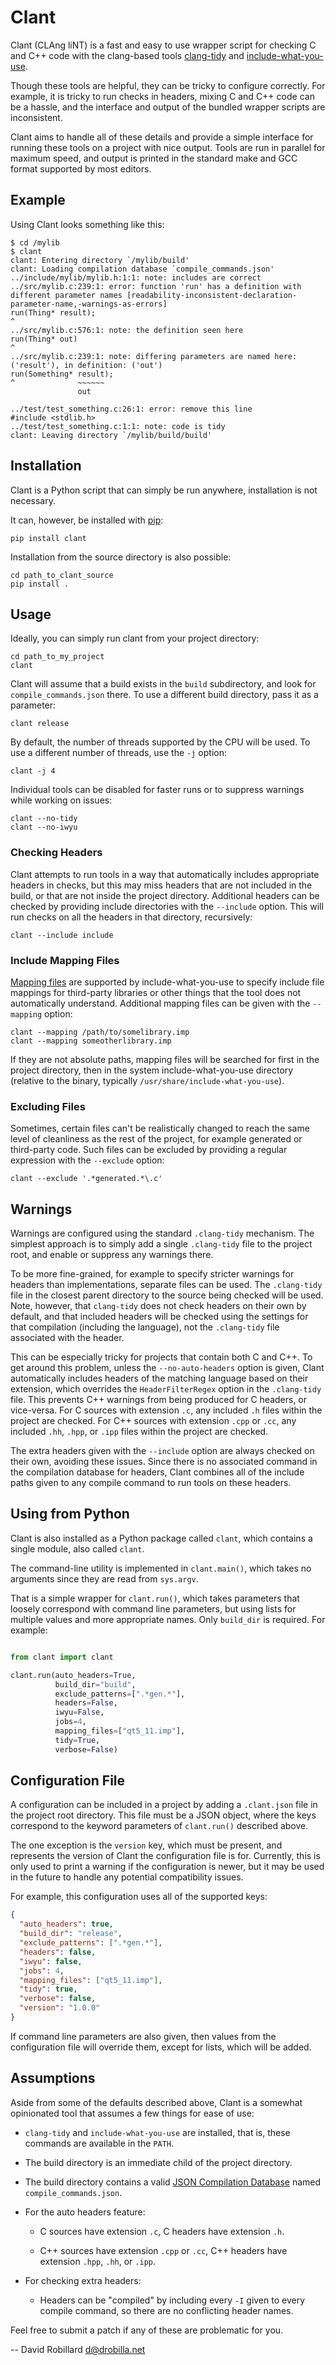 Clant
=====

Clant (CLAng liNT) is a fast and easy to use wrapper script for checking C and
C++ code with the clang-based tools [clang-tidy][] and
[include-what-you-use][].

Though these tools are helpful, they can be tricky to configure correctly.  For
example, it is tricky to run checks in headers, mixing C and C++ code can be a
hassle, and the interface and output of the bundled wrapper scripts are
inconsistent.

Clant aims to handle all of these details and provide a simple interface for
running these tools on a project with nice output.  Tools are run in parallel
for maximum speed, and output is printed in the standard make and GCC format
supported by most editors.

Example
-------

Using Clant looks something like this:

    $ cd /mylib
    $ clant
    clant: Entering directory `/mylib/build'
    clant: Loading compilation database `compile_commands.json'
    ../include/mylib/mylib.h:1:1: note: includes are correct
    ../src/mylib.c:239:1: error: function 'run' has a definition with different parameter names [readability-inconsistent-declaration-parameter-name,-warnings-as-errors]
    run(Thing* result);
    ^
    ../src/mylib.c:576:1: note: the definition seen here
    run(Thing* out)
    ^
    ../src/mylib.c:239:1: note: differing parameters are named here: ('result'), in definition: ('out')
    run(Something* result);
    ^              ~~~~~~
                   out

    ../test/test_something.c:26:1: error: remove this line
    #include <stdlib.h>
    ../test/test_something.c:1:1: note: code is tidy
    clant: Leaving directory `/mylib/build/build'

Installation
------------

Clant is a Python script that can simply be run anywhere, installation is not
necessary.

It can, however, be installed with [pip][]:

    pip install clant

Installation from the source directory is also possible:

    cd path_to_clant_source
    pip install .

Usage
-----

Ideally, you can simply run clant from your project directory:

    cd path_to_my_project
    clant

Clant will assume that a build exists in the `build` subdirectory, and look for
`compile_commands.json` there.  To use a different build directory, pass it as
a parameter:

    clant release

By default, the number of threads supported by the CPU will be used.  To use a
different number of threads, use the `-j` option:

    clant -j 4

Individual tools can be disabled for faster runs or to suppress warnings while
working on issues:

    clant --no-tidy
    clant --no-iwyu

### Checking Headers

Clant attempts to run tools in a way that automatically includes appropriate
headers in checks, but this may miss headers that are not included in the
build, or that are not inside the project directory.  Additional headers can be
checked by providing include directories with the `--include` option.
This will run checks on all the headers in that directory, recursively:

    clant --include include

### Include Mapping Files

[Mapping files][] are supported by include-what-you-use to specify include file
mappings for third-party libraries or other things that the tool does not
automatically understand.  Additional mapping files can be given with the
`--mapping` option:

    clant --mapping /path/to/somelibrary.imp
    clant --mapping someotherlibrary.imp

If they are not absolute paths, mapping files will be searched for first in the
project directory, then in the system include-what-you-use directory (relative
to the binary, typically `/usr/share/include-what-you-use`).

### Excluding Files

Sometimes, certain files can't be realistically changed to reach the same level
of cleanliness as the rest of the project, for example generated or third-party
code.  Such files can be excluded by providing a regular expression with the
`--exclude` option:

    clant --exclude '.*generated.*\.c'

Warnings
--------

Warnings are configured using the standard `.clang-tidy` mechanism.  The
simplest approach is to simply add a single `.clang-tidy` file to the project
root, and enable or suppress any warnings there.

To be more fine-grained, for example to specify stricter warnings for headers
than implementations, separate files can be used.  The `.clang-tidy` file in
the closest parent directory to the source being checked will be used.  Note,
however, that `clang-tidy` does not check headers on their own by default, and
that included headers will be checked using the settings for that compilation
(including the language), not the `.clang-tidy` file associated with the
header.

This can be especially tricky for projects that contain both C and C++.  To get
around this problem, unless the `--no-auto-headers` option is given, Clant
automatically includes headers of the matching language based on their
extension, which overrides the `HeaderFilterRegex` option in the `.clang-tidy`
file.  This prevents C++ warnings from being produced for C headers, or
vice-versa.  For C sources with extension `.c`, any included `.h` files within
the project are checked.  For C++ sources with extension `.cpp` or `.cc`, any
included `.hh`, `.hpp`, or `.ipp` files within the project are checked.

The extra headers given with the `--include` option are always checked on their
own, avoiding these issues.  Since there is no associated command in the
compilation database for headers, Clant combines all of the include paths given
to any compile command to run tools on these headers.

Using from Python
-----------------

Clant is also installed as a Python package called `clant`, which contains a
single module, also called `clant`.

The command-line utility is implemented in `clant.main()`, which takes no
arguments since they are read from `sys.argv`.

That is a simple wrapper for `clant.run()`, which takes parameters that loosely
correspond with command line parameters, but using lists for multiple values
and more appropriate names.  Only `build_dir` is required.  For example:

```python

from clant import clant

clant.run(auto_headers=True,
          build_dir="build",
          exclude_patterns=[".*gen.*"],
          headers=False,
          iwyu=False,
          jobs=4,
          mapping_files=["qt5_11.imp"],
          tidy=True,
          verbose=False)
```

Configuration File
------------------

A configuration can be included in a project by adding a `.clant.json` file in
the project root directory.  This file must be a JSON object, where the keys
correspond to the keyword parameters of `clant.run()` described above.

The one exception is the `version` key, which must be present, and represents
the version of Clant the configuration file is for.  Currently, this is only
used to print a warning if the configuration is newer, but it may be used in
the future to handle any potential compatibility issues.

For example, this configuration uses all of the supported keys:

```json
{
  "auto_headers": true,
  "build_dir": "release",
  "exclude_patterns": [".*gen.*"],
  "headers": false,
  "iwyu": false,
  "jobs": 4,
  "mapping_files": ["qt5_11.imp"],
  "tidy": true,
  "verbose": false,
  "version": "1.0.0"
}
```

If command line parameters are also given, then values from the configuration
file will override them, except for lists, which will be added.

Assumptions
-----------

Aside from some of the defaults described above, Clant is a somewhat
opinionated tool that assumes a few things for ease of use:

  - `clang-tidy` and `include-what-you-use` are installed, that is, these
    commands are available in the `PATH`.

  - The build directory is an immediate child of the project directory.

  - The build directory contains a valid [JSON Compilation Database][] named
    `compile_commands.json`.

  - For the auto headers feature:

    - C sources have extension `.c`, C headers have extension `.h`.

    - C++ sources have extension `.cpp` or `.cc`, C++ headers have extension
      `.hpp`, `.hh`, or `.ipp`.

  - For checking extra headers:

    - Headers can be "compiled" by including every `-I` given to every compile
      command, so there are no conflicting header names.

Feel free to submit a patch if any of these are problematic for you.

 -- David Robillard <d@drobilla.net>

[clang-tidy]: https://clang.llvm.org/extra/clang-tidy/
[include-what-you-use]: https://include-what-you-use.org/
[pip]: https://pypi.org/project/pip/
[Mapping files]: https://github.com/include-what-you-use/include-what-you-use/blob/master/docs/IWYUMappings.md
[JSON Compilation Database]: https://clang.llvm.org/docs/JSONCompilationDatabase.html
